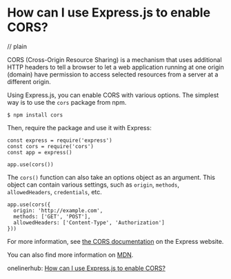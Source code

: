 # How can I use Express.js to enable CORS?
// plain

CORS (Cross-Origin Resource Sharing) is a mechanism that uses additional HTTP headers to tell a browser to let a web application running at one origin (domain) have permission to access selected resources from a server at a different origin.

Using Express.js, you can enable CORS with various options. The simplest way is to use the `cors` package from npm.

```
$ npm install cors
```

Then, require the package and use it with Express:

```
const express = require('express')
const cors = require('cors')
const app = express()

app.use(cors())
```

The `cors()` function can also take an options object as an argument. This object can contain various settings, such as `origin`, `methods`, `allowedHeaders`, `credentials`, etc.

```
app.use(cors({
  origin: 'http://example.com',
  methods: ['GET', 'POST'],
  allowedHeaders: ['Content-Type', 'Authorization']
}))
```

For more information, see [the CORS documentation](https://expressjs.com/en/resources/middleware/cors.html) on the Express website.

You can also find more information on [MDN](https://developer.mozilla.org/en-US/docs/Web/HTTP/CORS).

onelinerhub: [How can I use Express.js to enable CORS?](https://onelinerhub.com/expressjs/how-can-i-use-express-js-to-enable-cors-1687200747)